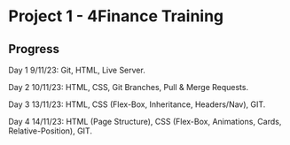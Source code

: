 # Project 1 - 4Finance Training

## Progress
Day 1 9/11/23: Git, HTML, Live Server.

Day 2 10/11/23: HTML, CSS, Git Branches, Pull & Merge Requests.

Day 3 13/11/23: HTML, CSS (Flex-Box, Inheritance, Headers/Nav), GIT.

Day 4 14/11/23: HTML (Page Structure), CSS (Flex-Box, Animations, Cards, Relative-Position), GIT.